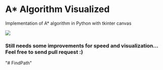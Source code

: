 # A* Algorithm Visualized

Implementation of A* algorithm in Python with tkinter canvas

![](./demo.gif)

### Still needs some improvements for speed and visualization... Feel free to send pull request :)
"# FindPath" 
